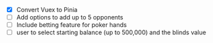  - [x] Convert Vuex to Pinia
 - [ ] Add options to add up to 5 opponents
 - [ ] Include betting feature for poker hands
  - [ ] user to select starting balance (up to 500,000) and the blinds value